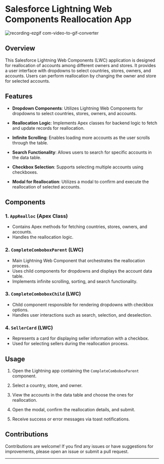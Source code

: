 
# Salesforce Lightning Web Components Reallocation App
![recording-ezgif com-video-to-gif-converter](https://github.com/pini-winer/Realloction/assets/95618690/ab0ea408-8b27-486b-9ad2-96c7cf25057a)

## Overview

This Salesforce Lightning Web Components (LWC) application is designed for reallocation of accounts among different owners and stores. It provides a user interface with dropdowns to select countries, stores, owners, and accounts. Users can perform reallocation by changing the owner and store for selected accounts.

## Features

- **Dropdown Components**: Utilizes Lightning Web Components for dropdowns to select countries, stores, owners, and accounts.

- **Reallocation Logic**: Implements Apex classes for backend logic to fetch and update records for reallocation.

- **Infinite Scrolling**: Enables loading more accounts as the user scrolls through the table.

- **Search Functionality**: Allows users to search for specific accounts in the data table.

- **Checkbox Selection**: Supports selecting multiple accounts using checkboxes.

- **Modal for Reallocation**: Utilizes a modal to confirm and execute the reallocation of selected accounts.

## Components

### 1. `AppRealloc` (Apex Class)

- Contains Apex methods for fetching countries, stores, owners, and accounts.
- Handles the reallocation logic.

### 2. `CompleteComboboxParent` (LWC)

- Main Lightning Web Component that orchestrates the reallocation process.
- Uses child components for dropdowns and displays the account data table.
- Implements infinite scrolling, sorting, and search functionality.

### 3. `CompleteComboboxChild` (LWC)

- Child component responsible for rendering dropdowns with checkbox options.
- Handles user interactions such as search, selection, and deselection.

### 4. `SellerCard` (LWC)

- Represents a card for displaying seller information with a checkbox.
- Used for selecting sellers during the reallocation process.



## Usage

1. Open the Lightning app containing the `CompleteComboboxParent` component.

2. Select a country, store, and owner.

3. View the accounts in the data table and choose the ones for reallocation.

4. Open the modal, confirm the reallocation details, and submit.

5. Receive success or error messages via toast notifications.

## Contributions

Contributions are welcome! If you find any issues or have suggestions for improvements, please open an issue or submit a pull request.


---

